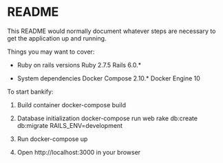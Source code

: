 # README

This README would normally document whatever steps are necessary to get the
application up and running.

Things you may want to cover:

* Ruby on rails versions
  Ruby 2.7.5
  Rails 6.0.*

* System dependencies
  Docker Compose 2.10.*
  Docker Engine 10

To start bankify:

1. Build container
  docker-compose build

2. Database initialization
  docker-compose run web rake db:create db:migrate RAILS_ENV=development

3. Run
  docker-compose up

4. Open http://localhost:3000 in your browser
